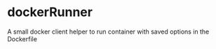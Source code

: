 dockerRunner
============

A small docker client helper to run container with saved options in the Dockerfile
